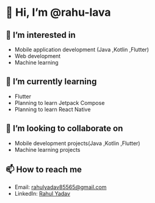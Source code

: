 # 👋 Hi, I’m @rahu-lava

## 👀 I’m interested in
- Mobile application development (Java ,Kotlin ,Flutter)
- Web development
- Machine learning

## 🌱 I’m currently learning
- Flutter
- Planning to learn Jetpack Compose
- Planning to learn React Native

## 💞️ I’m looking to collaborate on
- Mobile development projects(Java ,Kotlin ,Flutter)
- Machine learning projects

## 📫 How to reach me
- Email: rahulyadav85565@gmail.com
- LinkedIn: [Rahul Yadav](https://www.linkedin.com/in/rahulyadav12/)
